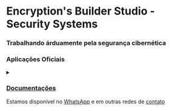 # Encryption's Builder Studio - Security Systems
### Trabalhando árduamente pela segurança cibernética

### Aplicações Oficiais

<details><summary></summary>

> <b>EBS-Systems:</b> _Landing-Page_ para Tráfego [Link ➚](https://ebs-systems.epizy.com/)<br><br>
> <b>EBS-WEB:</b> _API_ de Acesso a Serviços Integrados [Link ➚](https://api-ebs-web.epizy.com/)<br><br>
> <b>EBS-IDC:</b> Comunidade de Desenvolvimento Integrado (Em construção)<br><br>
> <b>EBS-GUI:</b> Interface Gráfica de Usuários (Quase pronto)<br><br>
> <b>EBS-CLI:</b> Interface de Linha de Comando (Quase pronto)<br><br>
> <b>EBS-ISE:</b> Ambiente de Script Integrado (Em construção)<br><br>
> <b>EBS-CSP:</b> Provedor de Serviços de Encriptação (Em construção)<br><br>
> <b>EBS-KMS:</b> Serviço de Gerenciamento de Chaves (Quase pronto)<br><br>
> <b>EBS-HMS:</b> Mensagem Oculta Segura (Em construção)<br>

</details>

### [Documentações](https://github.com/EBS-Security-Systems/EBS-Docs#ebs-docs)

Estamos disponível no [WhatsApp](https://wa.me/557588583604) e em outras redes de [contato](https://thiagosousa81.wordpress.com/#contato)
